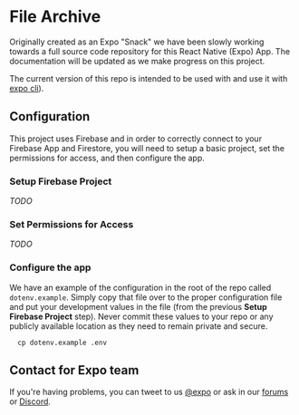 # File Archive

Originally created as an Expo "Snack" we have been slowly working towards a full source code
repository for this React Native (Expo) App. The documentation will be updated as we make 
progress on this project.

The current version of this repo is intended to be used with and use it with [expo cli](https://docs.expo.dev/get-started/installation/#expo-cli)).

## Configuration

This project uses Firebase and in order to correctly connect to your Firebase App and Firestore,
you will need to setup a basic project, set the permissions for access, and then configure the app.

### Setup Firebase Project

*TODO*

### Set Permissions for Access

*TODO*

### Configure the app

We have an example of the configuration in the root of the repo called `dotenv.example`. Simply 
copy that file over to the proper configuration file and put your development values in the
file (from the previous **Setup Firebase Project** step). Never commit these values to your
repo or any publicly available location as they need to remain private and secure.

```
  cp dotenv.example .env
```


## Contact for Expo team

If you're having problems, you can tweet to us [@expo](https://twitter.com/expo) or ask in our [forums](https://forums.expo.dev/c/expo-dev-tools/61) or [Discord](https://chat.expo.dev/).

